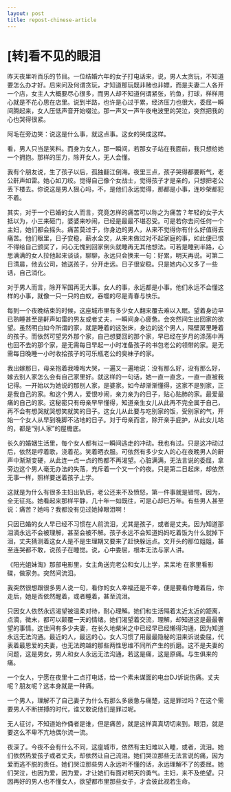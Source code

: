 ```yaml
---
layout: post
title: repost-chinese-article
---
```


# [转]看不见的眼泪

昨天夜里听百乐的节目。一位结婚六年的女子打电话来，说，男人太贪玩，不知道要怎么办才好。后来问及何谓贪玩，才知道那玩既非赌也非嫖，而是夫妻二人各开一个店，女主人大概要尽心很多，而男人却不知道何谓紧张，钓鱼，打球，样样用心就是不花心思在店里。说到半路，也许是心过于累，经济压力也很大，委屈一瞬间腾起来，女人压低声音开始啜泣。那一声又一声午夜电波里的哭泣，突然把我的心也哭得很紧。
 
阿毛在旁边笑：说这是什么事，就这点事。这女的哭成这样。
 
看，男人只当是笑料。而身为女人，那一瞬间，若那女子站在我面前，我只想给她一个拥抱。那样的压力，除开女人，无人会懂。
 
我有个朋友说，生了孩子以后，孤独翻江倒海。夜里三点，孩子哭得都要断气，老公鼾声如雷。她心如刀绞。觉得自己像个女战士，觉得孩子才是亲的，只想把老公丢下楼去。你说这是男人狠心吗，不，是他们永远觉得，那都是小事，连吵架都犯不着。
 
其实，对于一个已婚的女人而言，究竟怎样的痛苦可以称之为痛苦？年轻的女子大抵以为，小三来砸门，婆婆来吵闹，已经是最最不堪忍受。可是若你去问任何一个主妇，她们都会摇头。痛苦莫过于，你身边的男人，从来不觉得你有什么好值得去痛苦。他们眼里，日子安稳，薪水全交，从来未做过对不起家庭的事，如此便已恨不得给自己颁奖了，问心无愧到回家倒头就睡再无其他想法。可若是睡到半路，心思满满的女人拉他起来谈谈，聊聊，永远只会换来一句：好累，明天再说。可第二日清晨，他去公司，她送孩子，分开走远。日子很安稳。只是她内心又多了一些话，自己消化。
 
对于男人而言，除开军国再无大事。女人的事，永远都是小事。他们永远不会懂这样的小事，就像一只一只的白蚁，吞噬的尽是青春与快乐。
 
每到一个夜晚结束的时候，这座城市里有多少女人翻来覆去难以入眠。望着身边早已熟睡甚至是鼾声如雷的男友或者丈夫，一瞬间身心疲惫。会突然间生出回家的欲望。虽然明白如今所谓的家，就是睡着的这张床，身边的这个男人，隔壁房里睡着的孩子。而依然可望另外那个家，自己想要回的那个家，早已经在岁月的涤荡中再也回不去的那个家，是无需每日早起一小时准备孩子的书包老公的领带的家。是无需每日晚睡一小时收拾孩子的可乐瓶老公的臭袜子的家。
 
我出嫁那日，母亲抱着我嚎啕大哭，一遍又一遍地说：没有那么好，没有那么好，嫁去别人家怎么会有自己家里好。就这样的一句话，她一直一直念，一直一直被我记得。一开始以为她说的那别人家，是婆家。如今却渐渐懂得，这家不是别家，正是我自己的家。和这个男人，爱恨吵闹，亲力亲为的日子，贴心贴肺的家。最爱最痛的自己的家。这秘密只有母亲早早懂得，知道亲生女儿从此再不完全属于自己，再不会有想哭就哭想笑就笑的日子。这女儿从此要与吃别家的饭，受别家的气，开始一个女人从早到晚脚不沾地的日子。对于母亲而言，除开亲手庇护，从此女儿站的，都是“别人家”的屋檐底。
 
长久的婚姻生活里，每个女人都有过一瞬间逃走的冲动。我也有过。只是这冲动过后，依然是哼着歌，浇着花。笑着晒衣服。可依然有多少女人的心在夜晚男人的鼾声中渐渐变硬，从此连一点一点的热都不再渴望。心脏满满，无法言说的委屈，拿旁边这个男人毫无办法的失落，充斥着一个又一个的夜。只是第二日起床，却依然无事一样，照样要送着孩子上学。
 
这就是为什么有很多主妇出轨后，老公还来不及愤怒，第一件事就是错愕。因为，全无征兆。她看起来那样平静，几十年一如既往，可是心却已万年。有些男人甚至说：痛苦？她吗？我都没有见过她掉眼泪啊！
 
只因已婚的女人早已经不习惯在人前流泪，尤其是孩子，或者是丈夫。因为知道那泪滴永远不会被理解，甚至会被不解。孩子永远不会知道妈妈吃着饭为什么就掉下泪，丈夫猜测着这女人是不是生理期又要来了赶快躲远点。文开头的那位姐姐，甚至连哭都不敢，说孩子在睡觉。说，心中委屈，根本无法与家人讲。
 
《阳光姐妹淘》那部电影里，女主角送完老公和女儿上学，呆呆地    在家里看影碟，做家务。突然间流泪。
 
我突然很想跟很多男人说一句，看你的女人幸福还是不幸，便是要看你睡着后，你走后，她是否依然醒着，或者睡着，甚至流泪。
 
只因女人依然永远渴望被温柔对待，耐心理解。她们和生活隔着太近太近的距离，点滴，微末，都可以颠覆一天的情绪。她们渴望着交流，理解，却知道这是最最奢望的事情。这世间有多少夫妻，在长久地柴米之中已经早已经懒得沟通，因为知道永远无法沟通。最近的人，最远的心。女人习惯了用最最隐秘的泪来诉说委屈，代表着最恩爱的夫妻，也无法跨越的那些两性思维不同所产生的折磨。这不是夫妻的问题，这是男女，男人和女人永远无法沟通，若这是痛，这是原痛。与生俱来的痛。
 
一个女人，宁愿在夜里十二点打电话，给一个素未谋面的电台DJ诉说伤痛。丈夫呢？朋友呢？这本身就是一种痛。
 
一个男人，理解不了自己妻子为什么有那么多疲惫与痛楚，这是罪过吗？在这个需要男人不断拼搏的时代，谁又敢说他们是罪过呢。
 
无人征讨，不知道始作俑者是谁，但是痛苦，就是这样真真切切来到。眼泪，就是要这么不卑不亢地偶尔流一流。
 
夜深了。今夜不会有什么不同，这座城市，依然有主妇难以入睡，或者，流泪。她们依然热爱孩子或者丈夫，却依然让自己流泪。她们哭泣那些无法言说的痛，因为爱而逃不脱的责任。她们哭泣那些男人永远听不懂的话，永远理解不了的委屈。她们哭泣，也因为爱，因为爱，才让她们有面对明天的勇气。主妇，来不及绝望。只因再好的男人也不懂女人，欲望都市里那些女子，才会彼此视若生命。